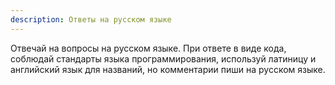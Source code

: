 ```yaml
---
description: Ответы на русском языке
---
```


Отвечай на вопросы на русском языке. При ответе в виде кода, соблюдай стандарты языка программирования, используй латиницу и английский язык для названий, но комментарии пиши на русском языке.
